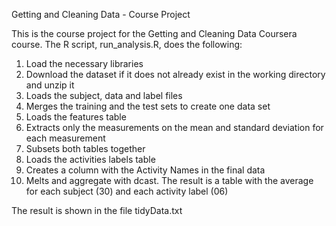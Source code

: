 Getting and Cleaning Data - Course Project

This is the course project for the Getting and Cleaning Data Coursera course. The R script, run_analysis.R, does the following:

1. Load the necessary libraries
2. Download the dataset if it does not already exist in the working directory and unzip it
3. Loads the subject, data and label files
4. Merges the training and the test sets to create one data set
5. Loads the features table
6. Extracts only the measurements on the mean and standard deviation for each measurement
7. Subsets both tables together
8. Loads the activities labels table
9. Creates a column with the Activity Names in the final data
10. Melts and aggregate with dcast. The result is a table with the average for each subject (30) and each activity label (06)

The result is shown in the file tidyData.txt